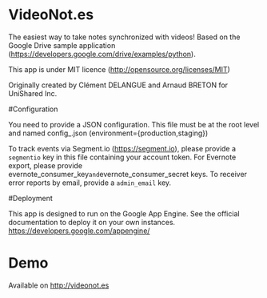 VideoNot.es
======================

The easiest way to take notes synchronized with videos!
Based on the Google Drive sample application (https://developers.google.com/drive/examples/python).

This app is under MIT licence (http://opensource.org/licenses/MIT)

Originally created by Clément DELANGUE and Arnaud BRETON for UniShared Inc.

#Configuration

You need to provide a JSON configuration.
This file must be at the root level and named config_<environment>.json (environment={production,staging})

To track events via Segment.io (https://segment.io), please provide a `segmentio` key in this file containing your account token.
For Evernote export, please provide evernote_consumer_key` and `evernote_consumer_secret keys.
To receiver error reports by email, provide a `admin_email` key.

#Deployment

This app is designed to run on the Google App Engine.
See the official documentation to deploy it on your own instances.
https://developers.google.com/appengine/

# Demo

Available on http://videonot.es
